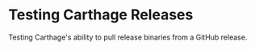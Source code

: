 # Testing Carthage Releases

Testing Carthage's ability to pull release binaries from a GitHub release.

